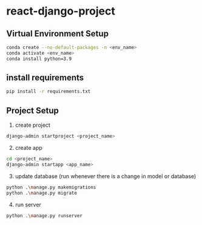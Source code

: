 # react-django-project

## Virtual Environment Setup

```bash
conda create --no-default-packages -n <env_name>
conda activate <env_name>
conda install python=3.9
```

## install requirements
```bash
pip install -r requirements.txt
```

## Project Setup
1. create project
```bash
django-admin startproject <project_name>
```
2. create app
```bash
cd <project_name>
django-admin startapp <app_name>
```

3. update database (run whenever there is a change in model or database)
```bash
python .\manage.py makemigrations
python .\manage.py migrate
```

4. run server
```bash
python .\manage.py runserver
```